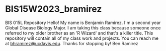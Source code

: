 # BIS15W2023_bramirez
BIS 015L Repository 
Hello! My name is Benjamin Ramirez. I'm a second year Global Disease Biology Major. I am taking this class because someone once referred to my older brother as an 'R Wizard' and that's a killer title. This repository will contain all of my class work and projects. You can reach me at bhramirez@ucdavis.edu. Thanks for stopping by!
Ben Ramirez
